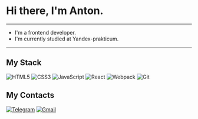 # Hi there, I'm Anton.

---

* I'm a frontend developer.
* I'm currently studied at Yandex-prakticum.

---
## **My Stack**

![HTML5](https://img.shields.io/badge/html5-%23E34F26.svg?style=for-the-badge&logo=html5&logoColor=white)
![CSS3](https://img.shields.io/badge/css3-%231572B6.svg?style=for-the-badge&logo=css3&logoColor=white)
![JavaScript](https://img.shields.io/badge/javascript-%23323330.svg?style=for-the-badge&logo=javascript&logoColor=%23F7DF1E)
![React](https://img.shields.io/badge/react-%2320232a.svg?style=for-the-badge&logo=react&logoColor=%2361DAFB)
![Webpack](https://img.shields.io/badge/webpack-%238DD6F9.svg?style=for-the-badge&logo=webpack&logoColor=black)
![Git](https://img.shields.io/badge/git-%23F05033.svg?style=for-the-badge&logo=git&logoColor=white)

## **My Contacts**

[![Telegram](https://img.shields.io/badge/Telegram-2CA5E0?style=for-the-badge&logo=telegram&logoColor=white)](https://t.me/tonnyprokhorov)
[![Gmail](https://img.shields.io/badge/Gmail-D14836?style=for-the-badge&logo=gmail&logoColor=white)](mailto:varpmen@gmail.com)
